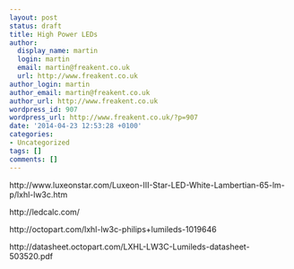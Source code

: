 ```yaml
---
layout: post
status: draft
title: High Power LEDs
author:
  display_name: martin
  login: martin
  email: martin@freakent.co.uk
  url: http://www.freakent.co.uk
author_login: martin
author_email: martin@freakent.co.uk
author_url: http://www.freakent.co.uk
wordpress_id: 907
wordpress_url: http://www.freakent.co.uk/?p=907
date: '2014-04-23 12:53:28 +0100'
categories:
- Uncategorized
tags: []
comments: []
---
```

<p>http://www.luxeonstar.com/Luxeon-III-Star-LED-White-Lambertian-65-lm-p/lxhl-lw3c.htm</p>
<p>http://ledcalc.com/</p>
<p>http://octopart.com/lxhl-lw3c-philips+lumileds-1019646</p>
<p>http://datasheet.octopart.com/LXHL-LW3C-Lumileds-datasheet-503520.pdf</p>

